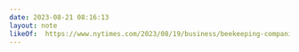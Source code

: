 ```yaml
---
date: 2023-08-21 08:16:13
layout: note
likeOf:  https://www.nytimes.com/2023/08/19/business/beekeeping-companies-colony-collapse.html
---
```


